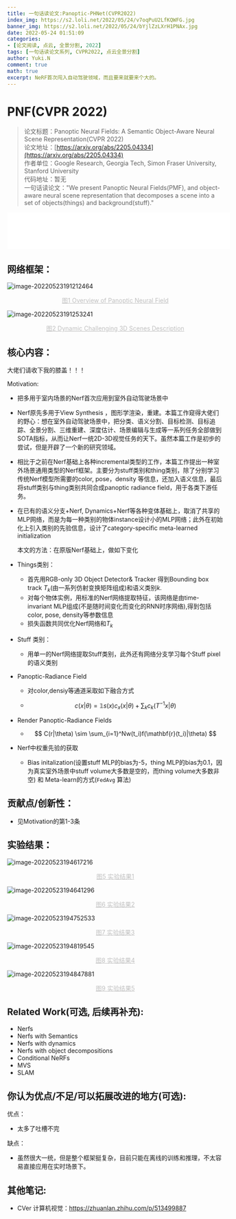 ```yaml
---
title: 一句话读论文:Panoptic-PHNet(CVPR2022)
index_img: https://s2.loli.net/2022/05/24/v7oqPuU2LfKQWFG.jpg
banner_img: https://s2.loli.net/2022/05/24/bYjlZzLXrH1PNAx.jpg
date: 2022-05-24 01:51:09
categories:
- [论文阅读, 点云, 全景分割, 2022]
tags: [一句话读论文系列, CVPR2022, 点云全景分割]
author: Yuki.N
comment: true
math: true
excerpt: NeRF首次闯入自动驾驶领域，而且要来就要来个大的。
---
```


#  PNF(CVPR 2022)

> 论文标题：Panoptic Neural Fields: A Semantic Object-Aware Neural Scene Representation(CVPR 2022)<br>
> 论文地址：[https://arxiv.org/abs/2205.04334](https://arxiv.org/abs/2205.04334)<br>
> 作者单位：Google Research, Georgia Tech, Simon Fraser University, Stanford University<br>
> 代码地址：暂无<br>
> 一句话读论文："We present Panoptic Neural Fields(PMF), and object-aware neural scene representation that decomposes a scene into a set of objects(things) and background(stuff)."

<iframe frameborder="no" border="0" marginwidth="0" marginheight="0" width=520 height=86 src="///music.163.com/outchain/player?type=2&id=22707001&auto=0&height=66"></iframe>

## **网络框架：**

![image-20220523191212464](https://s2.loli.net/2022/05/23/AiBE8Xg3cu5ql1w.png)

<center style="color:#C0C0C0;text-decoration:underline">图1 Overview of Panoptic Neural Field  </center>

![image-20220523191253241](https://s2.loli.net/2022/05/23/3rnZVSYfXNpMeib.png)

<center style="color:#C0C0C0;text-decoration:underline">图2 Dynamic Challenging 3D Scenes Description</center>



## **核心内容：**

大佬们请收下我的膝盖！！！
	
Motivation: 

- 把多用于室内场景的Nerf首次应用到室外自动驾驶场景中
- Nerf原先多用于View Synthesis ，图形学渲染，重建。本篇工作窥得大佬们的野心：想在室外自动驾驶场景中，把分类、语义分割、目标检测、目标追踪、全景分割、三维重建、深度估计、场景编辑与生成等一系列任务全部做到SOTA指标，从而让Nerf一统2D-3D视觉任务的天下。虽然本篇工作是初步的尝试，但是开辟了一个新的研究领域。
- 相比于之前在Nerf基础上各种incremental类型的工作，本篇工作提出一种室外场景通用类型的Nerf框架。主要分为stuff类别和thing类别，除了分别学习传统Nerf模型所需要的color, pose，density 等信息，还加入语义信息，最后将stuff类别与thing类别共同合成panoptic radiance field，用于各类下游任务。
- 在已有的语义分支+Nerf, Dynamics+Nerf等各种变体基础上，取消了共享的MLP网络，而是为每一种类别的物体instance设计小的MLP网络；此外在初始化上引入类别的先验信息，设计了category-specific meta-learned initialization

	本文的方法：在原版Nerf基础上，做如下变化

- Things类别：

	- 首先用RGB-only 3D Object Detector& Tracker 得到Bounding box track $T_k$(由一系列仿射变换矩阵组成)和语义类别$k$.
	- 对每个物体实例，用标准的Nerf网络提取特征，该网络是由time-invariant MLP组成(不是随时间变化而变化的RNN时序网络),得到包括color, pose, density等参数信息
	- 损失函数共同优化Nerf网络和$T_k$

- Stuff 类别：

	- 用单一的Nerf网络提取Stuff类别，此外还有网络分支学习每个Stuff pixel的语义类别

- Panoptic-Radiance Field

	- 对color,densiy等通道采取如下融合方式

	- $$
		c(x| \theta) = \mathbb{1}s(x)c_x(x|\theta) + \sum_kc_k(T^{-1}x|\theta)
		$$

- Render Panoptic-Radiance Fields

	- $$
		C(r|\theta) \sim \sum_{i=1}^Nw(t_i)f(\mathbf{r}(t_i)|\theta)
		$$

- Nerf中权重先验的获取

	- Bias initalization(设置stuff MLP的bias为-5，thing MLP的bias为0.1，因为真实室外场景中stuff volume大多数是空的，而thing volume大多数非空) 和 Meta-learn的方式(`FedAvg` 算法)

## **贡献点/创新性：**

- 见Motivation的第1-3条





## **实验结果：**

![image-20220523194617216](https://s2.loli.net/2022/05/23/xYOCDHST3kIguh9.png)<center style="color:#C0C0C0;text-decoration:underline">图5 实验结果1 </center>

![image-20220523194641296](https://s2.loli.net/2022/05/23/sowYT8tfqBILU1b.png)

<center style="color:#C0C0C0;text-decoration:underline">图6 实验结果2 </center>

![image-20220523194752533](https://s2.loli.net/2022/05/23/gkLWepDuo41ZQmO.png)

<center style="color:#C0C0C0;text-decoration:underline">图7 实验结果3 </center>

![image-20220523194819545](https://s2.loli.net/2022/05/23/xG91WXNegAr2Pj7.png)

<center style="color:#C0C0C0;text-decoration:underline">图8 实验结果4 </center>

![image-20220523194847881](https://s2.loli.net/2022/05/23/ZLzw3K8InV62dcv.png)

<center style="color:#C0C0C0;text-decoration:underline">图9 实验结果5 </center>

## **Related Work(可选, 后续再补充):**

- Nerfs
- Nerfs with Semantics
- Nerfs with dynamics
- Nerfs with object decompositions
- Conditional NeRFs
- MVS
- SLAM

## **你认为优点/不足/可以拓展改进的地方(可选):**

优点：

- 太多了吐槽不完

缺点：

- 虽然很大一统，但是整个框架挺复杂，目前只能在离线的训练和推理，不太容易直接应用在实时场景下。



## **其他笔记:**

- CVer 计算机视觉：https://zhuanlan.zhihu.com/p/513499887
